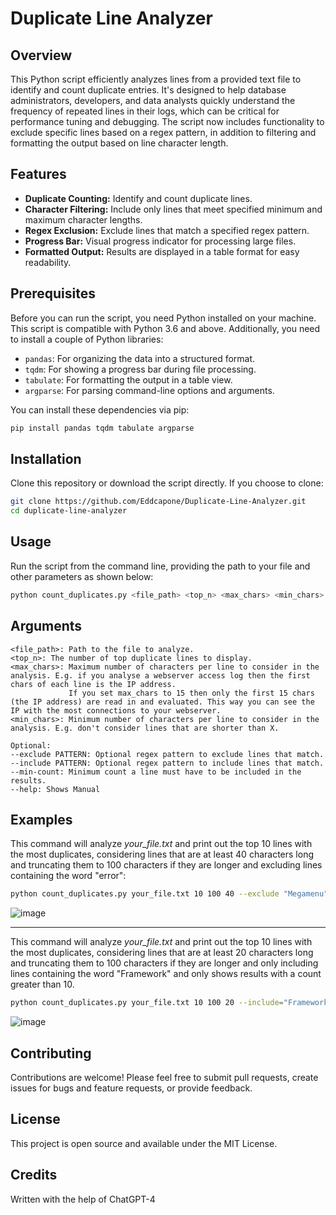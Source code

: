 # Duplicate Line Analyzer

## Overview
This Python script efficiently analyzes lines from a provided text file to identify and count duplicate entries. It's designed to help database administrators, developers, and data analysts quickly understand the frequency of repeated lines in their logs, which can be critical for performance tuning and debugging. The script now includes functionality to exclude specific lines based on a regex pattern, in addition to filtering and formatting the output based on line character length.

## Features
- **Duplicate Counting:** Identify and count duplicate lines.
- **Character Filtering:** Include only lines that meet specified minimum and maximum character lengths.
- **Regex Exclusion:** Exclude lines that match a specified regex pattern.
- **Progress Bar:** Visual progress indicator for processing large files.
- **Formatted Output:** Results are displayed in a table format for easy readability.

## Prerequisites
Before you can run the script, you need Python installed on your machine. This script is compatible with Python 3.6 and above. Additionally, you need to install a couple of Python libraries:

- `pandas`: For organizing the data into a structured format.
- `tqdm`: For showing a progress bar during file processing.
- `tabulate`: For formatting the output in a table view.
- `argparse`: For parsing command-line options and arguments.

You can install these dependencies via pip:

```bash
pip install pandas tqdm tabulate argparse
```

## Installation
Clone this repository or download the script directly. If you choose to clone:

```bash
git clone https://github.com/Eddcapone/Duplicate-Line-Analyzer.git
cd duplicate-line-analyzer
```

## Usage
Run the script from the command line, providing the path to your file and other parameters as shown below:

```bash
python count_duplicates.py <file_path> <top_n> <max_chars> <min_chars> [--exclude PATTERN]
```

## Arguments

```vbnet
<file_path>: Path to the file to analyze.
<top_n>: The number of top duplicate lines to display.
<max_chars>: Maximum number of characters per line to consider in the analysis. E.g. if you analyse a webserver access log then the first chars of each line is the IP address.
             If you set max_chars to 15 then only the first 15 chars (the IP address) are read in and evaluated. This way you can see the IP with the most connections to your webserver.
<min_chars>: Minimum number of characters per line to consider in the analysis. E.g. don't consider lines that are shorter than X.

Optional:
--exclude PATTERN: Optional regex pattern to exclude lines that match.
--include PATTERN: Optional regex pattern to include lines that match.
--min-count: Minimum count a line must have to be included in the results.
--help: Shows Manual
```

## Examples

This command will analyze *your_file.txt* and print out the top 10 lines with the most duplicates, considering lines that are at least 40 characters long and truncating them to 100 characters if they are longer and excluding lines containing the word "error":

```bash
python count_duplicates.py your_file.txt 10 100 40 --exclude "Megamenu"
```

![image](https://github.com/Eddcapone/Duplicate-Line-Analyzer/assets/16349349/423c0ae7-e207-4d6d-95d4-5559edbb4712)

-------------

This command will analyze *your_file.txt* and print out the top 10 lines with the most duplicates, considering lines that are at least 20 characters long and truncating them to 100 characters if they are longer and only including lines containing the word "Framework" and only shows results with a count greater than 10.

```bash
python count_duplicates.py your_file.txt 10 100 20 --include="Framework" --min-count=10
```
![image](https://github.com/Eddcapone/Duplicate-Line-Analyzer/assets/16349349/78e7c28d-a0fa-430b-b531-54be6fc5bbfd)



## Contributing
Contributions are welcome! Please feel free to submit pull requests, create issues for bugs and feature requests, or provide feedback.

## License
This project is open source and available under the MIT License.

## Credits
Written with the help of ChatGPT-4
